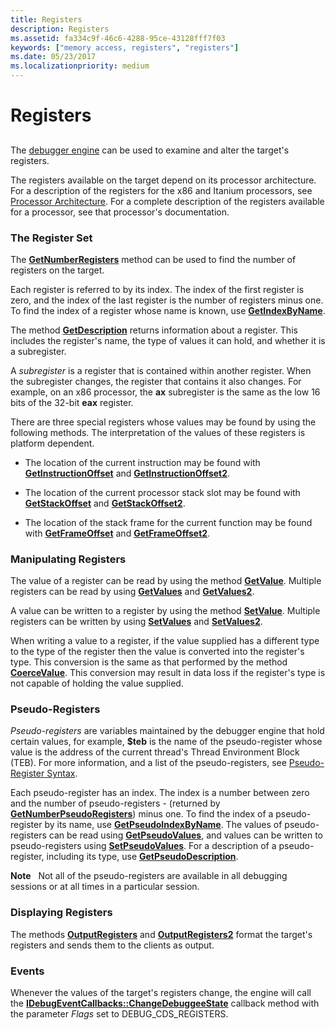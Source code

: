 ```yaml
---
title: Registers
description: Registers
ms.assetid: fa334c9f-46c6-4288-95ce-43128fff7f03
keywords: ["memory access, registers", "registers"]
ms.date: 05/23/2017
ms.localizationpriority: medium
---
```


# Registers


## <span id="ddk_registers_dbx"></span><span id="DDK_REGISTERS_DBX"></span>


The [debugger engine](introduction.md#debugger-engine) can be used to examine and alter the target's registers.

The registers available on the target depend on its processor architecture. For a description of the registers for the x86 and Itanium processors, see [Processor Architecture](processor-architecture.md). For a complete description of the registers available for a processor, see that processor's documentation.

### <span id="the_register_set"></span><span id="THE_REGISTER_SET"></span>The Register Set

The [**GetNumberRegisters**](https://docs.microsoft.com/windows-hardware/drivers/ddi/content/dbgeng/nf-dbgeng-idebugregisters2-getnumberregisters) method can be used to find the number of registers on the target.

Each register is referred to by its index. The index of the first register is zero, and the index of the last register is the number of registers minus one. To find the index of a register whose name is known, use [**GetIndexByName**](https://docs.microsoft.com/windows-hardware/drivers/ddi/content/dbgeng/nf-dbgeng-idebugregisters2-getindexbyname).

The method [**GetDescription**](https://docs.microsoft.com/windows-hardware/drivers/ddi/content/dbgeng/nf-dbgeng-idebugregisters2-getdescription) returns information about a register. This includes the register's name, the type of values it can hold, and whether it is a subregister.

A *subregister* is a register that is contained within another register. When the subregister changes, the register that contains it also changes. For example, on an x86 processor, the **ax** subregister is the same as the low 16 bits of the 32-bit **eax** register.

There are three special registers whose values may be found by using the following methods. The interpretation of the values of these registers is platform dependent.

-   The location of the current instruction may be found with [**GetInstructionOffset**](https://docs.microsoft.com/windows-hardware/drivers/ddi/content/dbgeng/nf-dbgeng-idebugregisters2-getinstructionoffset) and [**GetInstructionOffset2**](https://docs.microsoft.com/windows-hardware/drivers/ddi/content/dbgeng/nf-dbgeng-idebugregisters2-getinstructionoffset2).

-   The location of the current processor stack slot may be found with [**GetStackOffset**](https://docs.microsoft.com/windows-hardware/drivers/ddi/content/dbgeng/nf-dbgeng-idebugregisters2-getstackoffset) and [**GetStackOffset2**](https://docs.microsoft.com/windows-hardware/drivers/ddi/content/dbgeng/nf-dbgeng-idebugregisters2-getstackoffset2).

-   The location of the stack frame for the current function may be found with [**GetFrameOffset**](https://docs.microsoft.com/windows-hardware/drivers/ddi/content/dbgeng/nf-dbgeng-idebugregisters2-getframeoffset) and [**GetFrameOffset2**](https://docs.microsoft.com/windows-hardware/drivers/ddi/content/dbgeng/nf-dbgeng-idebugregisters2-getframeoffset2).

### <span id="manipulating_registers"></span><span id="MANIPULATING_REGISTERS"></span>Manipulating Registers

The value of a register can be read by using the method [**GetValue**](https://docs.microsoft.com/windows-hardware/drivers/ddi/content/dbgeng/nf-dbgeng-idebugregisters2-getvalue). Multiple registers can be read by using [**GetValues**](https://docs.microsoft.com/windows-hardware/drivers/ddi/content/dbgeng/nf-dbgeng-idebugregisters2-getvalues) and [**GetValues2**](https://docs.microsoft.com/windows-hardware/drivers/ddi/content/dbgeng/nf-dbgeng-idebugregisters2-getvalues2).

A value can be written to a register by using the method [**SetValue**](https://docs.microsoft.com/windows-hardware/drivers/ddi/content/dbgeng/nf-dbgeng-idebugregisters2-setvalue). Multiple registers can be written by using [**SetValues**](https://docs.microsoft.com/windows-hardware/drivers/ddi/content/dbgeng/nf-dbgeng-idebugregisters2-setvalues) and [**SetValues2**](https://docs.microsoft.com/windows-hardware/drivers/ddi/content/dbgeng/nf-dbgeng-idebugregisters2-setvalues2).

When writing a value to a register, if the value supplied has a different type to the type of the register then the value is converted into the register's type. This conversion is the same as that performed by the method [**CoerceValue**](https://docs.microsoft.com/windows-hardware/drivers/ddi/content/dbgeng/nf-dbgeng-idebugcontrol3-coercevalue). This conversion may result in data loss if the register's type is not capable of holding the value supplied.

### <span id="pseudo_registers"></span><span id="PSEUDO_REGISTERS"></span> Pseudo-Registers

*Pseudo-registers* are variables maintained by the debugger engine that hold certain values, for example, **$teb** is the name of the pseudo-register whose value is the address of the current thread's Thread Environment Block (TEB). For more information, and a list of the pseudo-registers, see [Pseudo-Register Syntax](pseudo-register-syntax.md).

Each pseudo-register has an index. The index is a number between zero and the number of pseudo-registers - (returned by [**GetNumberPseudoRegisters**](https://docs.microsoft.com/windows-hardware/drivers/ddi/content/dbgeng/nf-dbgeng-idebugregisters2-getnumberpseudoregisters)) minus one. To find the index of a pseudo-register by its name, use [**GetPseudoIndexByName**](https://docs.microsoft.com/windows-hardware/drivers/ddi/content/dbgeng/nf-dbgeng-idebugregisters2-getpseudoindexbyname). The values of pseudo-registers can be read using [**GetPseudoValues**](https://docs.microsoft.com/windows-hardware/drivers/ddi/content/dbgeng/nf-dbgeng-idebugregisters2-getpseudovalues), and values can be written to pseudo-registers using [**SetPseudoValues**](https://docs.microsoft.com/windows-hardware/drivers/ddi/content/dbgeng/nf-dbgeng-idebugregisters2-setpseudovalues). For a description of a pseudo-register, including its type, use [**GetPseudoDescription**](https://docs.microsoft.com/windows-hardware/drivers/ddi/content/dbgeng/nf-dbgeng-idebugregisters2-getpseudodescription).

**Note**   Not all of the pseudo-registers are available in all debugging sessions or at all times in a particular session.

 

### <span id="displaying_registers"></span><span id="DISPLAYING_REGISTERS"></span>Displaying Registers

The methods [**OutputRegisters**](https://docs.microsoft.com/windows-hardware/drivers/ddi/content/dbgeng/nf-dbgeng-idebugregisters2-outputregisters) and [**OutputRegisters2**](https://docs.microsoft.com/windows-hardware/drivers/ddi/content/dbgeng/nf-dbgeng-idebugregisters2-outputregisters2) format the target's registers and sends them to the clients as output.

### <span id="events"></span><span id="EVENTS"></span>Events

Whenever the values of the target's registers change, the engine will call the [**IDebugEventCallbacks::ChangeDebuggeeState**](https://docs.microsoft.com/windows-hardware/drivers/ddi/content/dbgeng/nf-dbgeng-idebugeventcallbacks-changedebuggeestate) callback method with the parameter *Flags* set to DEBUG\_CDS\_REGISTERS.

 

 





